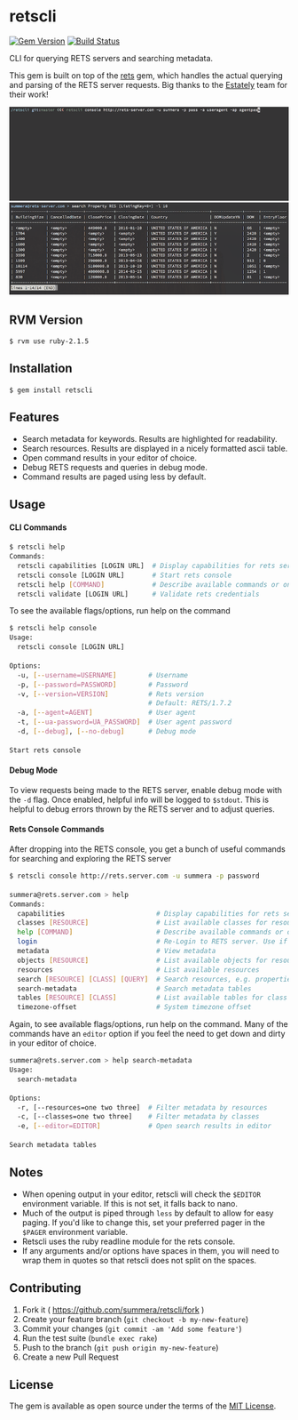 # retscli

[![Gem Version](https://badge.fury.io/rb/retscli.svg)](https://badge.fury.io/rb/retscli)
[![Build Status](https://travis-ci.org/summera/retscli.svg?branch=master)](https://travis-ci.org/summera/retscli)

CLI for querying RETS servers and searching metadata.

This gem is built on top of the [rets](http://github.com/estately/rets) gem, which handles the actual querying and parsing of the RETS server requests. Big thanks to the [Estately](http://www.estately.com) team for their work!

![retscli gif](https://github.com/summera/gifs/blob/master/retscli/search_metadata_cropped.gif?raw=true)
![retscli png](https://github.com/summera/gifs/blob/master/retscli/search.png?raw=true)

## RVM Version
    $ rvm use ruby-2.1.5

## Installation
    $ gem install retscli

## Features
- Search metadata for keywords. Results are highlighted for readability.
- Search resources. Results are displayed in a nicely formatted ascii table.
- Open command results in your editor of choice.
- Debug RETS requests and queries in debug mode.
- Command results are paged using less by default.

## Usage

#### CLI Commands
```bash
$ retscli help
Commands:
  retscli capabilities [LOGIN URL]  # Display capabilities for rets server
  retscli console [LOGIN URL]       # Start rets console
  retscli help [COMMAND]            # Describe available commands or one specific command
  retscli validate [LOGIN URL]      # Validate rets credentials
```

To see the available flags/options, run help on the command

```bash
$ retscli help console
Usage:
  retscli console [LOGIN URL]

Options:
  -u, [--username=USERNAME]        # Username
  -p, [--password=PASSWORD]        # Password
  -v, [--version=VERSION]          # Rets version
                                   # Default: RETS/1.7.2
  -a, [--agent=AGENT]              # User agent
  -t, [--ua-password=UA_PASSWORD]  # User agent password
  -d, [--debug], [--no-debug]      # Debug mode

Start rets console
```

#### Debug Mode
To view requests being made to the RETS server, enable debug mode with the `-d` flag. Once enabled, helpful info will be logged to `$stdout`. This is helpful to debug errors thrown by the RETS server and to adjust queries.

#### Rets Console Commands
After dropping into the RETS console, you get a bunch of useful commands for searching and exploring the RETS server

```bash
$ retscli console http://rets.server.com -u summera -p password

summera@rets.server.com > help
Commands:
  capabilities                       # Display capabilities for rets server
  classes [RESOURCE]                 # List available classes for resource
  help [COMMAND]                     # Describe available commands or one specific command
  login                              # Re-Login to RETS server. Use if session is no longer valid
  metadata                           # View metadata
  objects [RESOURCE]                 # List available objects for resource
  resources                          # List available resources
  search [RESOURCE] [CLASS] [QUERY]  # Search resources, e.g. properties, open houses, etc.
  search-metadata                    # Search metadata tables
  tables [RESOURCE] [CLASS]          # List available tables for class of resource
  timezone-offset                    # System timezone offset
```

Again, to see available flags/options, run help on the command. Many of the commands have an `editor` option if you feel the need to get down and dirty in your editor of choice.


```bash
summera@rets.server.com > help search-metadata
Usage:
  search-metadata

Options:
  -r, [--resources=one two three]  # Filter metadata by resources
  -c, [--classes=one two three]    # Filter metadata by classes
  -e, [--editor=EDITOR]            # Open search results in editor

Search metadata tables
```

## Notes
- When opening output in your editor, retscli will check the `$EDITOR` environment variable. If this is not set, it falls back to nano.
- Much of the output is piped through `less` by default to allow for easy paging. If you'd like to change this, set your preferred pager in the `$PAGER` environment variable.
- Retscli uses the ruby readline module for the rets console.
- If any arguments and/or options have spaces in them, you will need to wrap them in quotes so that retscli does not split on the spaces.

## Contributing

1. Fork it ( https://github.com/summera/retscli/fork )
1. Create your feature branch (`git checkout -b my-new-feature`)
1. Commit your changes (`git commit -am 'Add some feature'`)
1. Run the test suite (`bundle exec rake`)
1. Push to the branch (`git push origin my-new-feature`)
1. Create a new Pull Request


## License

The gem is available as open source under the terms of the [MIT License](http://opensource.org/licenses/MIT).

